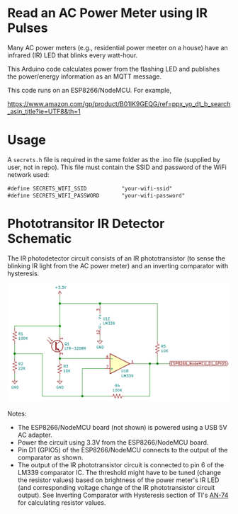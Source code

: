 # Read an AC Power Meter using IR Pulses

Many AC power meters (e.g., residential power meeter on a house) have an infrared (IR) LED that blinks every watt-hour.

This Arduino code calculates power from the flashing LED and publishes the power/energy information as an MQTT message.

This code runs on an ESP8266/NodeMCU.  For example,

https://www.amazon.com/gp/product/B01IK9GEQG/ref=ppx_yo_dt_b_search_asin_title?ie=UTF8&th=1

# Usage

A `secrets.h` file is required in the same folder as the .ino file (supplied by user, not in repo).  This file must contain the SSID and password of the WiFi network used:

```
#define SECRETS_WIFI_SSID           "your-wifi-ssid"
#define SECRETS_WIFI_PASSWORD       "your-wifi-password"
```

# Phototransitor IR Detector Schematic

The IR photodetector circuit consists of an IR phototransistor (to sense the blinking IR light from the AC power meter) and an inverting comparator with hysteresis.

![IR-power-meter-schematic.png](IR-power-meter-schematic.png)

Notes:

* The ESP8266/NodeMCU board (not shown) is powered using a USB 5V AC adapter.
* Power the circuit using 3.3V from the ESP8266/NodeMCU board.
* Pin D1 (GPIO5) of the ESP8266/NodeMCU connects to the output of the comparator as shown.
* The output of the IR phototransistor circuit is connected to pin 6 of the LM339 comparator IC. The threshold might have to be tuned (change the resistor values) based on brightness of the power meter's IR LED (and corresponding voltage change of the IR phototransistor circuit output).  See Inverting Comparator with Hysteresis section of TI's [AN-74](http://www.ti.com/lit/an/snoa654a/snoa654a.pdf) for calculating resistor values.
